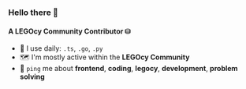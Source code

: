 ### Hello there 👋

#### A LEGOcy Community Contributor ⛁

- 🧰 I use daily: `.ts`, `.go`, `.py`
- 🗺 I'm mostly active within the **LEGOcy Community**
- 📢 `ping` me about **frontend**, **coding**, **legocy**, **development**, **problem solving**
